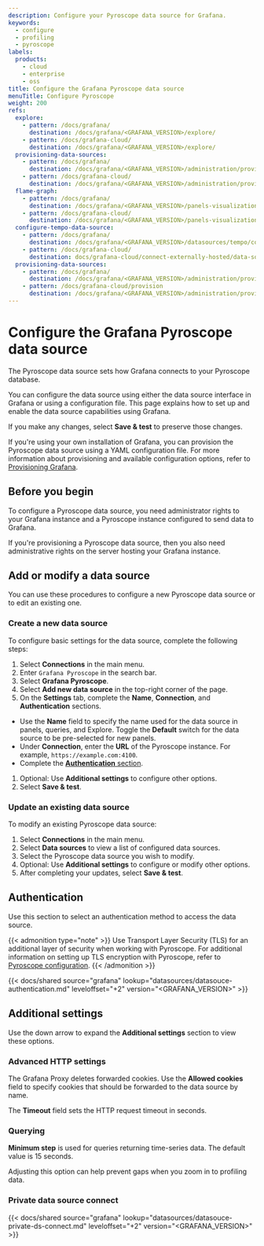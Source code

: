 ```yaml
---
description: Configure your Pyroscope data source for Grafana.
keywords:
  - configure
  - profiling
  - pyroscope
labels:
  products:
    - cloud
    - enterprise
    - oss
title: Configure the Grafana Pyroscope data source
menuTitle: Configure Pyroscope
weight: 200
refs:
  explore:
    - pattern: /docs/grafana/
      destination: /docs/grafana/<GRAFANA_VERSION>/explore/
    - pattern: /docs/grafana-cloud/
      destination: /docs/grafana/<GRAFANA_VERSION>/explore/
  provisioning-data-sources:
    - pattern: /docs/grafana/
      destination: /docs/grafana/<GRAFANA_VERSION>/administration/provisioning/#datasources
    - pattern: /docs/grafana-cloud/
      destination: /docs/grafana/<GRAFANA_VERSION>/administration/provisioning/#datasources
  flame-graph:
    - pattern: /docs/grafana/
      destination: /docs/grafana/<GRAFANA_VERSION>/panels-visualizations/visualizations/flame-graph/
    - pattern: /docs/grafana-cloud/
      destination: /docs/grafana/<GRAFANA_VERSION>/panels-visualizations/visualizations/flame-graph/
  configure-tempo-data-source:
    - pattern: /docs/grafana/
      destination: /docs/grafana/<GRAFANA_VERSION>/datasources/tempo/configure-tempo-data-source/
    - pattern: /docs/grafana-cloud/
      destination: docs/grafana-cloud/connect-externally-hosted/data-sources/tempo/configure-tempo-data-source/
  provisioning-data-sources:
    - pattern: /docs/grafana/
      destination: /docs/grafana/<GRAFANA_VERSION>/administration/provisioning/#data-sources
    - pattern: /docs/grafana-cloud/provision
      destination: /docs/grafana/<GRAFANA_VERSION>/administration/provisioning/#data-sources
---
```


# Configure the Grafana Pyroscope data source

The Pyroscope data source sets how Grafana connects to your Pyroscope database.

You can configure the data source using either the data source interface in Grafana or using a configuration file.
This page explains how to set up and enable the data source capabilities using Grafana.

If you make any changes, select **Save & test** to preserve those changes.

If you're using your own installation of Grafana, you can provision the Pyroscope data source using a YAML configuration file.
For more information about provisioning and available configuration options, refer to [Provisioning Grafana](ref:provisioning-data-sources).

## Before you begin

To configure a Pyroscope data source, you need administrator rights to your Grafana instance and a Pyroscope instance configured to send data to Grafana.

If you're provisioning a Pyroscope data source, then you also need administrative rights on the server hosting your Grafana instance.

## Add or modify a data source

You can use these procedures to configure a new Pyroscope data source or to edit an existing one.

### Create a new data source

To configure basic settings for the data source, complete the following steps:

1. Select **Connections** in the main menu.
1. Enter `Grafana Pyroscope` in the search bar.
1. Select **Grafana Pyroscope**.
1. Select **Add new data source** in the top-right corner of the page.
1. On the **Settings** tab, complete the **Name**, **Connection**, and **Authentication** sections.

- Use the **Name** field to specify the name used for the data source in panels, queries, and Explore. Toggle the **Default** switch for the data source to be pre-selected for new panels.
- Under **Connection**, enter the **URL** of the Pyroscope instance. For example, `https://example.com:4100`.
- Complete the [**Authentication** section](#authentication).

1. Optional: Use **Additional settings** to configure other options.
1. Select **Save & test**.

### Update an existing data source

To modify an existing Pyroscope data source:

1. Select **Connections** in the main menu.
1. Select **Data sources** to view a list of configured data sources.
1. Select the Pyroscope data source you wish to modify.
1. Optional: Use **Additional settings** to configure or modify other options.
1. After completing your updates, select **Save & test**.

## Authentication

Use this section to select an authentication method to access the data source.

{{< admonition type="note" >}}
Use Transport Layer Security (TLS) for an additional layer of security when working with Pyroscope.
For additional information on setting up TLS encryption with Pyroscope, refer to [Pyroscope configuration](https://grafana.com/docs/pyroscope/<PYROSCOPE_VERSION>/configure-server/reference-configuration-parameters/).
{{< /admonition >}}

[//]: # 'Shared content for authentication section procedure in data sources'

{{< docs/shared source="grafana" lookup="datasources/datasouce-authentication.md" leveloffset="+2" version="<GRAFANA_VERSION>" >}}

## Additional settings

Use the down arrow to expand the **Additional settings** section to view these options.

### Advanced HTTP settings

The Grafana Proxy deletes forwarded cookies. Use the **Allowed cookies** field to specify cookies that should be forwarded to the data source by name.

The **Timeout** field sets the HTTP request timeout in seconds.

### Querying

**Minimum step** is used for queries returning time-series data. The default value is 15 seconds.

Adjusting this option can help prevent gaps when you zoom in to profiling data.

### Private data source connect

[//]: # 'Shared content for authentication section procedure in data sources'

{{< docs/shared source="grafana" lookup="datasources/datasouce-private-ds-connect.md" leveloffset="+2" version="<GRAFANA_VERSION>" >}}
